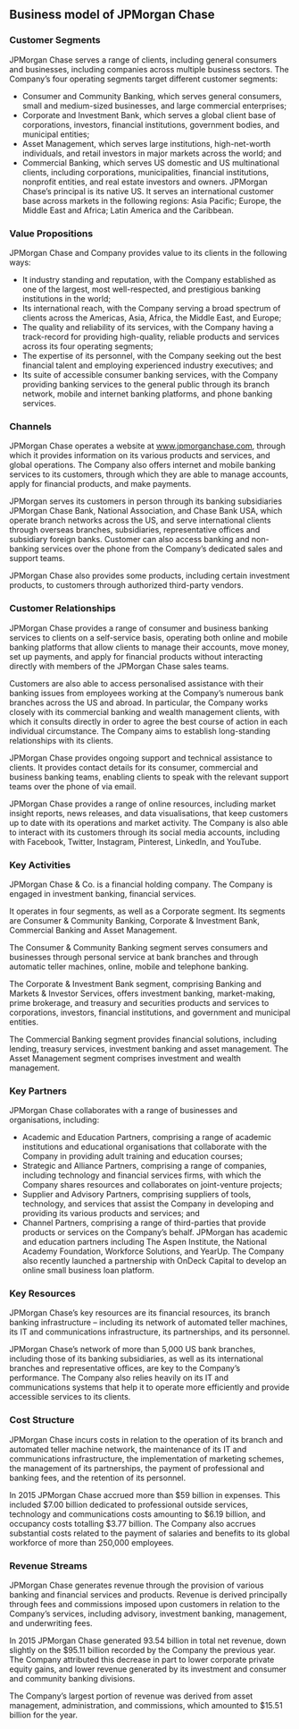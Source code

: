 Business model of JPMorgan Chase
--------------------------------

 ### Customer Segments

 JPMorgan Chase serves a range of clients, including general consumers and businesses, including companies across multiple business sectors. The Company’s four operating segments target different customer segments:

  * Consumer and Community Banking, which serves general consumers, small and medium-sized businesses, and large commercial enterprises;
 * Corporate and Investment Bank, which serves a global client base of corporations, investors, financial institutions, government bodies, and municipal entities;
 * Asset Management, which serves large institutions, high-net-worth individuals, and retail investors in major markets across the world; and
 * Commercial Banking, which serves US domestic and US multinational clients, including corporations, municipalities, financial institutions, nonprofit entities, and real estate investors and owners.
  JPMorgan Chase’s principal is its native US. It serves an international customer base across markets in the following regions: Asia Pacific; Europe, the Middle East and Africa; Latin America and the Caribbean.

 ### Value Propositions

 JPMorgan Chase and Company provides value to its clients in the following ways:

  * It industry standing and reputation, with the Company established as one of the largest, most well-respected, and prestigious banking institutions in the world;
 * Its international reach, with the Company serving a broad spectrum of clients across the Americas, Asia, Africa, the Middle East, and Europe;
 * The quality and reliability of its services, with the Company having a track-record for providing high-quality, reliable products and services across its four operating segments;
 * The expertise of its personnel, with the Company seeking out the best financial talent and employing experienced industry executives; and
 * Its suite of accessible consumer banking services, with the Company providing banking services to the general public through its branch network, mobile and internet banking platforms, and phone banking services.
  ### Channels

 JPMorgan Chase operates a website at www.jpmorganchase.com, through which it provides information on its various products and services, and global operations. The Company also offers internet and mobile banking services to its customers, through which they are able to manage accounts, apply for financial products, and make payments.

 JPMorgan serves its customers in person through its banking subsidiaries JPMorgan Chase Bank, National Association, and Chase Bank USA, which operate branch networks across the US, and serve international clients through overseas branches, subsidiaries, representative offices and subsidiary foreign banks. Customer can also access banking and non-banking services over the phone from the Company’s dedicated sales and support teams.

 JPMorgan Chase also provides some products, including certain investment products, to customers through authorized third-party vendors.

 ### Customer Relationships

 JPMorgan Chase provides a range of consumer and business banking services to clients on a self-service basis, operating both online and mobile banking platforms that allow clients to manage their accounts, move money, set up payments, and apply for financial products without interacting directly with members of the JPMorgan Chase sales teams.

 Customers are also able to access personalised assistance with their banking issues from employees working at the Company’s numerous bank branches across the US and abroad. In particular, the Company works closely with its commercial banking and wealth management clients, with which it consults directly in order to agree the best course of action in each individual circumstance. The Company aims to establish long-standing relationships with its clients.

 JPMorgan Chase provides ongoing support and technical assistance to clients. It provides contact details for its consumer, commercial and business banking teams, enabling clients to speak with the relevant support teams over the phone of via email.

 JPMorgan Chase provides a range of online resources, including market insight reports, news releases, and data visualisations, that keep customers up to date with its operations and market activity. The Company is also able to interact with its customers through its social media accounts, including with Facebook, Twitter, Instagram, Pinterest, LinkedIn, and YouTube.

 ### Key Activities

 JPMorgan Chase & Co. is a financial holding company. The Company is engaged in investment banking, financial services.

 It operates in four segments, as well as a Corporate segment. Its segments are Consumer & Community Banking, Corporate & Investment Bank, Commercial Banking and Asset Management.

 The Consumer & Community Banking segment serves consumers and businesses through personal service at bank branches and through automatic teller machines, online, mobile and telephone banking.

 The Corporate & Investment Bank segment, comprising Banking and Markets & Investor Services, offers investment banking, market-making, prime brokerage, and treasury and securities products and services to corporations, investors, financial institutions, and government and municipal entities.

 The Commercial Banking segment provides financial solutions, including lending, treasury services, investment banking and asset management. The Asset Management segment comprises investment and wealth management.

 ### Key Partners

 JPMorgan Chase collaborates with a range of businesses and organisations, including:

  * Academic and Education Partners, comprising a range of academic institutions and educational organisations that collaborate with the Company in providing adult training and education courses;
 * Strategic and Alliance Partners, comprising a range of companies, including technology and financial services firms, with which the Company shares resources and collaborates on joint-venture projects;
 * Supplier and Advisory Partners, comprising suppliers of tools, technology, and services that assist the Company in developing and providing its various products and services; and
 * Channel Partners, comprising a range of third-parties that provide products or services on the Company’s behalf.
  JPMorgan has academic and education partners including The Aspen Institute, the National Academy Foundation, Workforce Solutions, and YearUp. The Company also recently launched a partnership with OnDeck Capital to develop an online small business loan platform.

 ### Key Resources

 JPMorgan Chase’s key resources are its financial resources, its branch banking infrastructure – including its network of automated teller machines, its IT and communications infrastructure, its partnerships, and its personnel.

 JPMorgan Chase’s network of more than 5,000 US bank branches, including those of its banking subsidiaries, as well as its international branches and representative offices, are key to the Company’s performance. The Company also relies heavily on its IT and communications systems that help it to operate more efficiently and provide accessible services to its clients.

 ### Cost Structure

 JPMorgan Chase incurs costs in relation to the operation of its branch and automated teller machine network, the maintenance of its IT and communications infrastructure, the implementation of marketing schemes, the management of its partnerships, the payment of professional and banking fees, and the retention of its personnel.

 In 2015 JPMorgan Chase accrued more than $59 billion in expenses. This included $7.00 billion dedicated to professional outside services, technology and communications costs amounting to $6.19 billion, and occupancy costs totalling $3.77 billion. The Company also accrues substantial costs related to the payment of salaries and benefits to its global workforce of more than 250,000 employees.

 ### Revenue Streams

 JPMorgan Chase generates revenue through the provision of various banking and financial services and products. Revenue is derived principally through fees and commissions imposed upon customers in relation to the Company’s services, including advisory, investment banking, management, and underwriting fees.

 In 2015 JPMorgan Chase generated 93.54 billion in total net revenue, down slightly on the $95.11 billion recorded by the Company the previous year. The Company attributed this decrease in part to lower corporate private equity gains, and lower revenue generated by its investment and consumer and community banking divisions.

 The Company’s largest portion of revenue was derived from asset management, administration, and commissions, which amounted to $15.51 billion for the year.